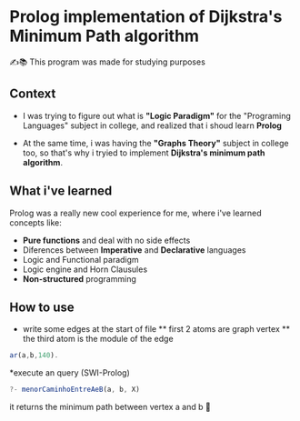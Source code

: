 # Prolog implementation of Dijkstra's Minimum Path algorithm
✍️📚 This program was made for studying purposes

## Context
* I was trying to figure out what is **"Logic Paradigm"** for the "Programing Languages" subject in college, and realized that i shoud learn **Prolog**

* At the same time, i was having the **"Graphs Theory"** subject in college too, so that's why i tryied to implement **Dijkstra's minimum path algorithm**.

## What i've learned
Prolog was a really new cool experience for me, where i've learned concepts like:
* **Pure functions** and deal with no side effects
* Diferences between **Imperative** and **Declarative** languages
* Logic and Functional paradigm
* Logic engine and Horn Clausules
* **Non-structured** programming

## How to use
* write some edges at the start of file
** first 2 atoms are graph vertex
** the third atom is the module of the edge
```javascript
ar(a,b,140).
```
*execute an query (SWI-Prolog)

```javascript
?- menorCaminhoEntreAeB(a, b, X)
```
it returns the minimum path between vertex a and b 🙂
